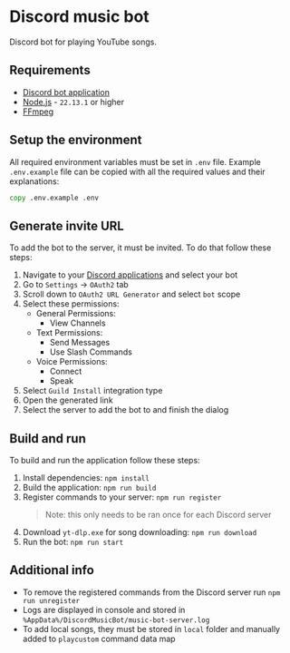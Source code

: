 # Discord music bot
Discord bot for playing YouTube songs.

## Requirements

- [Discord bot application](https://discordjs.guide/preparations/setting-up-a-bot-application.html#creating-your-bot)
- [Node.js](https://nodejs.org/en) - `22.13.1` or higher
- [FFmpeg](https://www.ffmpeg.org/)

## Setup the environment
All required environment variables must be set in `.env` file. Example `.env.example` file can be copied with all the required values and their explanations:
```cmd
copy .env.example .env
```

## Generate invite URL
To add the bot to the server, it must be invited. To do that follow these steps:
1. Navigate to your [Discord applications](https://discord.com/developers/applications) and select your bot
2. Go to `Settings` -> `OAuth2` tab
3. Scroll down to `OAuth2 URL Generator` and select `bot` scope
4. Select these permissions:
    * General Permissions:
        * View Channels
    * Text Permissions:
        * Send Messages
        * Use Slash Commands
    * Voice Permissions:
        * Connect
        * Speak
5. Select `Guild Install` integration type
6. Open the generated link
7. Select the server to add the bot to and finish the dialog

## Build and run
To build and run the application follow these steps:
1. Install dependencies: `npm install`
2. Build the application: `npm run build`
3. Register commands to your server: `npm run register`
    > Note: this only needs to be ran once for each Discord server
4. Download `yt-dlp.exe` for song downloading: `npm run download`
5. Run the bot: `npm run start`

## Additional info
* To remove the registered commands from the Discord server run `npm run unregister`
* Logs are displayed in console and stored in `%AppData%/DiscordMusicBot/music-bot-server.log`
* To add local songs, they must be stored in `local` folder and manually added to `playcustom` command data map
